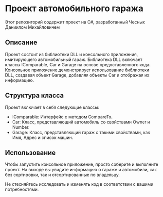 
# Проект автомобильного гаража

Этот репозиторий содержит проект на C#, разработанный Чесных Даниилом Михайловичем

## Описание

Проект состоит из библиотеки DLL и консольного приложения, имитирующего автомобильный гараж. Библиотека DLL включает классы IComparable, Car и Garage на основе предоставленного кода. Консольное приложение демонстрирует использование библиотеки DLL, создавая объект Garage, добавляя объекты Car и отображая их информацию.

## Структура класса

Проект включает в себя следующие классы:

- IComparable: Интерфейс с методом CompareTo.
- Car: Класс, представляющий автомобиль со свойствами Owner и Number.
- Garage: Класс, представляющий гараж с такими свойствами, как Имя, Адрес и список машин.

## Использование

Чтобы запустить консольное приложение, просто соберите и выполните проект. На выходе вы увидите информацию о гараже и автомобили, как без сортировки, так и отсортированные по владельцу.

Не стесняйтесь исследовать и изменять код в соответствии с вашими потребностями.





